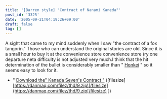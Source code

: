 ```yaml
---
title: '[Barren style] "Contract of Nanami Kaneda"'
post_id: '3325'
date: '2005-09-21T04:19:26+09:00'
draft: false
tag: []
---
```


A sight that came to my mind suddenly when I saw "the contract of a fox tangorin." Those who can understand the original stories are old. Since it is a small hour to buy it at the convenience store convenience store (ry one departure neta difficulty is not adjusted very much.I think that the hit determination of the bullet is considerably smaller than " [Honkei](http://www.amazon.co.jp/gp/product/B000068H2S/ref=as_li_ss_tl?ie=UTF8&camp=247&creative=7399&creativeASIN=B000068H2S&linkCode=as2&tag=danmaq-22) " so it seems easy to look for it.

*   " [Download the" Kanada Seven's Contract "](/filez/thd/9.zip) (\[filesize\] [https://danmaq.com/filez/thd/9.zip\[/filesize](https://danmaq.com/filez/thd/9.zip[/filesize) \])